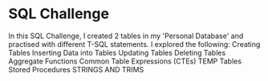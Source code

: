 # SQL Challenge
In this SQL Challenge, I created 2 tables in my 'Personal Database' and practised with different T-SQL statements. I explored the following:
Creating Tables
Inserting Data into Tables
Updating Tables
Deleting Tables
Aggregate Functions
Common Table Expressions (CTEs)
TEMP Tables
Stored Procedures
STRINGS AND TRIMS
